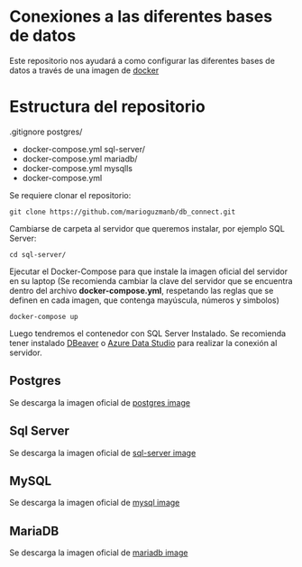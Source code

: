 # Conexiones a las diferentes bases de datos
Este repositorio nos ayudará a como configurar las diferentes bases de datos a través de una imagen de [docker]('https://www.docker.com/products/docker-desktop/')
# Estructura del repositorio
.gitignore
postgres/
  - docker-compose.yml
sql-server/
  - docker-compose.yml
mariadb/
  - docker-compose.yml
mysqlls
  - docker-compose.yml

Se requiere clonar el repositorio:
```$console
git clone https://github.com/marioguzmanb/db_connect.git
```
Cambiarse de carpeta al servidor que queremos instalar, por ejemplo SQL Server:
```$console
cd sql-server/
```
Ejecutar el Docker-Compose para que instale la imagen oficial del servidor en su laptop (Se recomienda cambiar la clave del servidor que se encuentra dentro del archivo **docker-compose.yml**, respetando las reglas que se definen en cada imagen, que contenga mayúscula, números y simbolos)
```$console
docker-compose up
```
Luego tendremos el contenedor con SQL Server Instalado. Se recomienda tener instalado [DBeaver](https://dbeaver.io) o [Azure Data Studio](https://learn.microsoft.com/en-us/sql/azure-data-studio/download-azure-data-studio?view=sql-server-ver16&tabs=redhat-install%2Credhat-uninstall) para realizar la conexión al servidor.

## Postgres
Se descarga la imagen oficial  de [postgres image](https://hub.docker.com/_/postgres)
## Sql Server
Se descarga la imagen oficial  de [sql-server image](https://hub.docker.com/_/microsoft-mssql-server)
## MySQL
Se descarga la imagen oficial  de [mysql image](https://hub.docker.com/_/mysql)
## MariaDB
Se descarga la imagen oficial  de [mariadb image](https://hub.docker.com/_/mariadb)
